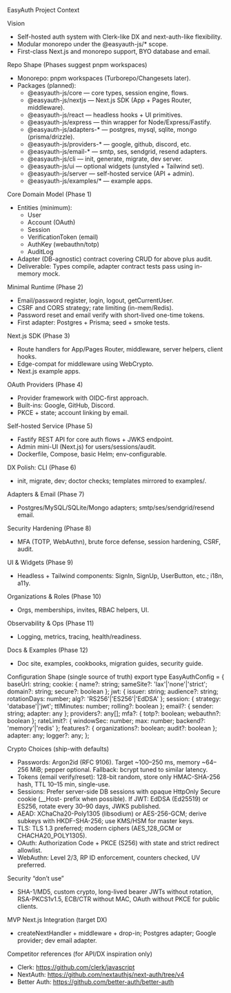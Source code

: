 EasyAuth Project Context

Vision
- Self-hosted auth system with Clerk-like DX and next-auth-like flexibility.
- Modular monorepo under the @easyauth-js/* scope.
- First-class Next.js and monorepo support, BYO database and email.

Repo Shape (Phases suggest pnpm workspaces)
- Monorepo: pnpm workspaces (Turborepo/Changesets later).
- Packages (planned):
  - @easyauth-js/core — core types, session engine, flows.
  - @easyauth-js/nextjs — Next.js SDK (App + Pages Router, middleware).
  - @easyauth-js/react — headless hooks + UI primitives.
  - @easyauth-js/express — thin wrapper for Node/Express/Fastify.
  - @easyauth-js/adapters-* — postgres, mysql, sqlite, mongo (prisma/drizzle).
  - @easyauth-js/providers-* — google, github, discord, etc.
  - @easyauth-js/email-* — smtp, ses, sendgrid, resend adapters.
  - @easyauth-js/cli — init, generate, migrate, dev server.
  - @easyauth-js/ui — optional widgets (unstyled + Tailwind set).
  - @easyauth-js/server — self-hosted service (API + admin).
  - @easyauth-js/examples/* — example apps.

Core Domain Model (Phase 1)
- Entities (minimum):
  - User
  - Account (OAuth)
  - Session
  - VerificationToken (email)
  - AuthKey (webauthn/totp)
  - AuditLog
- Adapter (DB-agnostic) contract covering CRUD for above plus audit.
- Deliverable: Types compile, adapter contract tests pass using in-memory mock.

Minimal Runtime (Phase 2)
- Email/password register, login, logout, getCurrentUser.
- CSRF and CORS strategy; rate limiting (in-mem/Redis).
- Password reset and email verify with short-lived one-time tokens.
- First adapter: Postgres + Prisma; seed + smoke tests.

Next.js SDK (Phase 3)
- Route handlers for App/Pages Router, middleware, server helpers, client hooks.
- Edge-compat for middleware using WebCrypto.
- Next.js example apps.

OAuth Providers (Phase 4)
- Provider framework with OIDC-first approach.
- Built-ins: Google, GitHub, Discord.
- PKCE + state; account linking by email.

Self-hosted Service (Phase 5)
- Fastify REST API for core auth flows + JWKS endpoint.
- Admin mini-UI (Next.js) for users/sessions/audit.
- Dockerfile, Compose, basic Helm; env-configurable.

DX Polish: CLI (Phase 6)
- init, migrate, dev; doctor checks; templates mirrored to examples/.

Adapters & Email (Phase 7)
- Postgres/MySQL/SQLite/Mongo adapters; smtp/ses/sendgrid/resend email.

Security Hardening (Phase 8)
- MFA (TOTP, WebAuthn), brute force defense, session hardening, CSRF, audit.

UI & Widgets (Phase 9)
- Headless + Tailwind components: SignIn, SignUp, UserButton, etc.; i18n, a11y.

Organizations & Roles (Phase 10)
- Orgs, memberships, invites, RBAC helpers, UI.

Observability & Ops (Phase 11)
- Logging, metrics, tracing, health/readiness.

Docs & Examples (Phase 12)
- Doc site, examples, cookbooks, migration guides, security guide.

Configuration Shape (single source of truth)
export type EasyAuthConfig = {
  baseUrl: string;
  cookie: { name?: string; sameSite?: 'lax'|'none'|'strict'; domain?: string; secure?: boolean };
  jwt: { issuer: string; audience?: string; rotationDays: number; alg?: 'RS256'|'ES256'|'EdDSA' };
  session: { strategy: 'database'|'jwt'; ttlMinutes: number; rolling?: boolean };
  email?: { sender: string; adapter: any };
  providers?: any[];
  mfa?: { totp?: boolean; webauthn?: boolean };
  rateLimit?: { windowSec: number; max: number; backend?: 'memory'|'redis' };
  features?: { organizations?: boolean; audit?: boolean };
  adapter: any;
  logger?: any;
};

Crypto Choices (ship-with defaults)
- Passwords: Argon2id (RFC 9106). Target ~100–250 ms, memory ~64–256 MiB; pepper optional. Fallback: bcrypt tuned to similar latency.
- Tokens (email verify/reset): 128-bit random, store only HMAC-SHA-256 hash, TTL 10–15 min, single-use.
- Sessions: Prefer server-side DB sessions with opaque HttpOnly Secure cookie (__Host- prefix when possible). If JWT: EdDSA (Ed25519) or ES256, rotate every 30–90 days, JWKS published.
- AEAD: XChaCha20-Poly1305 (libsodium) or AES-256-GCM; derive subkeys with HKDF-SHA-256; use KMS/HSM for master keys.
- TLS: TLS 1.3 preferred; modern ciphers (AES_128_GCM or CHACHA20_POLY1305).
- OAuth: Authorization Code + PKCE (S256) with state and strict redirect allowlist.
- WebAuthn: Level 2/3, RP ID enforcement, counters checked, UV preferred.

Security “don’t use”
- SHA-1/MD5, custom crypto, long-lived bearer JWTs without rotation, RSA-PKCS1v1.5, ECB/CTR without MAC, OAuth without PKCE for public clients.

MVP Next.js Integration (target DX)
- createNextHandler + middleware + <SignIn/> drop-in; Postgres adapter; Google provider; dev email adapter.

Competitor references (for API/DX inspiration only)
- Clerk: https://github.com/clerk/javascript
- NextAuth: https://github.com/nextauthjs/next-auth/tree/v4
- Better Auth: https://github.com/better-auth/better-auth

